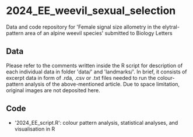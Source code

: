 # 2024_EE_weevil_sexual_selection
Data and code repository for 'Female signal size allometry in the elytral-pattern area of an alpine weevil species' submitted to Biology Letters

## Data
Please refer to the comments written inside the R script for description of each individual data in folder 'data/' and 'landmarks/'. In brief, it consists of excerpt data in form of .rda, .csv or .txt files needed to run the colour-pattern analysis of the above-mentioned article. Due to space limitation, original images are not deposited here.

## Code
- '2024_EE_script.R': colour pattern analysis, statistical analyses, and visualisation in R
